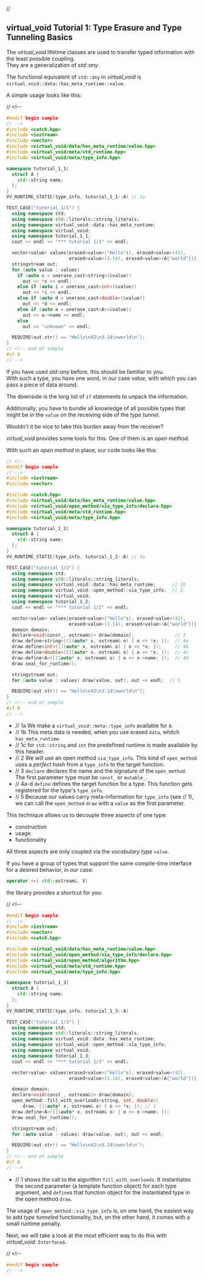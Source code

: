 ﻿// <!--
#if 0
// -->

<a name="t1"></a>
## virtual_void Tutorial 1: Type Erasure and Type Tunneling Basics

The *virtual_void* lifetime classes are used to transfer typed information with the least possible coupling.  
They are a generalization of *std::any*.

The functional equivalent of `std::any` in *virtual_void* is `virtual_void::data::has_meta_runtime::value`.

A simple usage looks like this:

// <!--
```cpp
#endif begin sample
// -->
#include <catch.hpp>
#include <iostream>
#include <vector>
#include <virtual_void/data/has_meta_runtime/value.hpp>
#include <virtual_void/meta/std_runtime.hpp>
#include <virtual_void/meta/type_info.hpp>

namespace tutorial_1_1{
  struct A {
    std::string name;
  };
}
VV_RUNTIME_STATIC(type_info, tutorial_1_1::A) // 1a

TEST_CASE("tutorial 1/1") {
  using namespace std;
  using namespace std::literals::string_literals;
  using namespace virtual_void::data::has_meta_runtime;
  using namespace virtual_void;
  using namespace tutorial_1_1;
  cout << endl << "*** tutorial 1/1" << endl;

  vector<value> values{erased<value>("Hello"s), erased<value>(42),
                       erased<value>(3.14), erased<value>(A{"world"})};
  stringstream out;
  for (auto value : values)
    if (auto s = unerase_cast<string>(&value))
      out << *s << endl;
    else if (auto i = unerase_cast<int>(&value))
      out << *i << endl;
    else if (auto d = unerase_cast<double>(&value))
      out << *d << endl;
    else if (auto a = unerase_cast<A>(&value))
      out << a->name << endl;
    else
      out << "unknown" << endl;

  REQUIRE(out.str() == "Hello\n42\n3.14\nworld\n");
}
// <!-- end of sample
#if 0
// -->
```
If you have used *std::any* before, this should be familiar to you.  
With such a type, you have one word, in our case *value*, with which you can pass a piece of data around.

The downside is the long list of `if` statements to unpack the information.  

Additionally, you have to bundle all knowledge of all possible types that might be in the `value` on the receiving side of the *type tunnel*.

Wouldn't it be nice to take this burden away from the receiver?

<a name="t2"></a>

*virtual_void* provides some tools for this. One of them is an *open method*.  

With such an *open method* in place, our code looks like this:


```cpp
// <!--
#endif begin sample
// -->
#include <iostream>
#include <vector>

#include <catch.hpp>
#include <virtual_void/data/has_meta_runtime/value.hpp>
#include <virtual_void/open_method/via_type_info/declare.hpp>
#include <virtual_void/meta/std_runtime.hpp>
#include <virtual_void/meta/type_info.hpp>

namespace tutorial_1_2{
  struct A {
    std::string name;
  };
}
VV_RUNTIME_STATIC(type_info, tutorial_1_2::A) // 1a

TEST_CASE("tutorial 1/2") {
  using namespace std;
  using namespace std::literals::string_literals;
  using namespace virtual_void::data::has_meta_runtime;      // 1b
  using namespace virtual_void::open_method::via_type_info;  // 2
  using namespace virtual_void;
  using namespace tutorial_1_2;
  cout << endl << "*** tutorial 1/2" << endl;

  vector<value> values{erased<value>("Hello"s), erased<value>(42),
                       erased<value>(3.14), erased<value>(A{"world"})};
  domain domain;
  declare<void(const_, ostream&)> draw{domain};               // 3
  draw.define<string>([](auto* x, ostream& o) { o << *x; });  // 4a
  draw.define<int>([](auto* x, ostream& o) { o << *x; });     // 4b
  draw.define<double>([](auto* x, ostream& o) { o << *x; });  // 4c
  draw.define<A>([](auto* x, ostream& o) { o << x->name; });  // 4d
  draw.seal_for_runtime();

  stringstream out;
  for (auto value : values) draw(value, out), out << endl;  // 5

  REQUIRE(out.str() == "Hello\n42\n3.14\nworld\n");
}
// <!-- end of sample
#if 0 
// -->
```

- // 1a We make a `virtual_void::meta::type_info` available for `A`. 
- // 1b This meta data is needed, when you use erased `data`, whitch `has_meta_runtime`. 
- // 1c for `std::string` and `int` the predefined runtime is made available by this header. 
- // 2 We will use an open method `via_type_info`. This kind of `open_method` uses a *perfect hash* from a `type_info` to the target function.
- // 3 `declare` declares the name and the signature of the `open_method`. The first parameter type must be `const_` or `mutable_`.
- // 4a-d `define` defines the target function for a type. This function gets registered for the type's `type_info`.
- // 5 Because our values carry meta-information for `type_info` (see // 1), we can call the `open_method` `draw` with a `value` as the first parameter.

This technique allows us to decouple three aspects of one type:
- construction
- usage
- functionality

All three aspects are only coupled via the *vocabulary type* `value`.

<a name="t3"></a>
If you have a group of types that support the same compile-time interface for a desired behavior, in our case:

```cpp
operator <<( std::ostream&, X)
```
the library provides a shortcut for you: 

// <!--
```cpp
#endif begin sample
// -->
#include <iostream>
#include <vector>
#include <catch.hpp>

#include <virtual_void/data/has_meta_runtime/value.hpp>
#include <virtual_void/open_method/via_type_info/declare.hpp>
#include <virtual_void/open_method/algorithm.hpp>
#include <virtual_void/meta/std_runtime.hpp>
#include <virtual_void/meta/type_info.hpp>

namespace tutorial_1_3{
  struct A {
    std::string name;
  };
}
VV_RUNTIME_STATIC(type_info, tutorial_1_3::A)

TEST_CASE("tutorial 1/3") {
  using namespace std;
  using namespace std::literals::string_literals;
  using namespace virtual_void::data::has_meta_runtime;
  using namespace virtual_void::open_method::via_type_info;
  using namespace virtual_void;
  using namespace tutorial_1_3;
  cout << endl << "*** tutorial 1/3" << endl;

  vector<value> values{erased<value>("Hello"s), erased<value>(42),
                       erased<value>(3.14), erased<value>(A{"world"})};

  domain domain;
  declare<void(const_, ostream&)> draw{domain};
  open_method::fill_with_overloads<string, int, double>(
      draw, [](auto* x, ostream& o) { o << *x; }); // 1
  draw.define<A>([](auto* x, ostream& o) { o << x->name; });
  draw.seal_for_runtime();

  stringstream out;
  for (auto value : values) draw(value, out), out << endl;

  REQUIRE(out.str() == "Hello\n42\n3.14\nworld\n");
}
// <!-- end of sample
#if 0 
// -->
```

- // 1 shows the call to the algorithm `fill_with_overloads`. It instantiates the second parameter (a template function object) for each type argument, and `define`s that function object for the instantiated type in the open method `draw`.

The usage of `open_method::via_type_info` is, on one hand, the easiest way to add *type tunneled* functionality, but, on the other hand, it comes with a small runtime penalty.

Next, we will take a look at the most efficient way to do this with *virtual_void*: `Interface`s.

// <!--
```cpp
#endif begin sample
// -->
